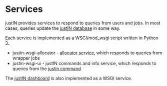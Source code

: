 # Services

justIN provides services to respond to queries from users and
jobs. In most cases, queries update the [justIN database](database.md)
in some way.

Each service is implemented as a WSGI/mod_wsgi script written in Python 3. 

- justin-wsgi-allocator - [allocator service](services.allocator.md), which responds to queries from wrapper jobs
- justin-wsgi-ui - justIN commands and info service, which responds to queries from the [justin command](justin_command.md)

The [justIN dashboard](dashboard.md) is also implemented as a WSGI service.
